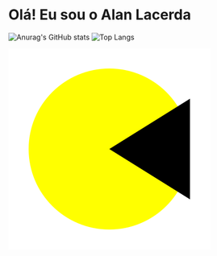 # Olá! Eu sou o Alan Lacerda

![Anurag's GitHub stats](https://github-readme-stats.vercel.app/api?username=Alan118020&show_icons=true&theme=radical)
![Top Langs](https://github-readme-stats.vercel.app/api/top-langs/?username=Alan118020&layout=compact&hide_title=true&theme=radical)

<picture align="center">
  <source media="(prefers-color-scheme: dark)" srcset="https://raw.githubusercontent.com/Alan118020/Alan118020/main/pacman_animation-dark.svg">
  <source media="(prefers-color-scheme: light)" srcset="https://raw.githubusercontent.com/Alan118020/Alan118020/main/pacman_animation-light.svg">
  <img align="center" alt="Pac-Man Commit Animation" src="https://raw.githubusercontent.com/Alan118020/Alan118020/main/pacman_animation.svg">
</picture>

